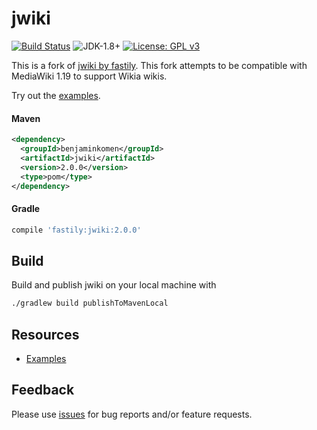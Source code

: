 # jwiki
[![Build Status](https://www.travis-ci.com/benjaminkomen/jwiki.svg?branch=master)](https://www.travis-ci.com/benjaminkomen/jwiki)
![JDK-1.8+](https://upload.wikimedia.org/wikipedia/commons/7/75/Blue_JDK_1.8%2B_Shield_Badge.svg)
[![License: GPL v3](https://upload.wikimedia.org/wikipedia/commons/8/86/GPL_v3_Blue_Badge.svg)](https://www.gnu.org/licenses/gpl-3.0.en.html)

This is a fork of [jwiki by fastily](https://github.com/fastily/jwiki). This fork attempts to be compatible with
 MediaWiki 1.19 to support Wikia wikis.

Try out the [examples](https://github.com/benjaminkomen/jwiki/wiki/Examples).

<!--
## Download
 jwiki is [on jcenter](https://bintray.com/fastily/maven/jwiki). -->

#### Maven
```xml
<dependency>
  <groupId>benjaminkomen</groupId>
  <artifactId>jwiki</artifactId>
  <version>2.0.0</version>
  <type>pom</type>
</dependency>
```

#### Gradle
```groovy
compile 'fastily:jwiki:2.0.0'
```

## Build
Build and publish jwiki on your local machine with
```bash
./gradlew build publishToMavenLocal
```

## Resources
* [Examples](https://github.com/benjaminkomen/jwiki/wiki/Examples)
<!-- * [Javadocs](https://fastily.github.io/jwiki/docs/jwiki/) -->

## Feedback
Please use [issues](https://github.com/benjaminkomen/jwiki/issues) for bug reports and/or feature requests.
